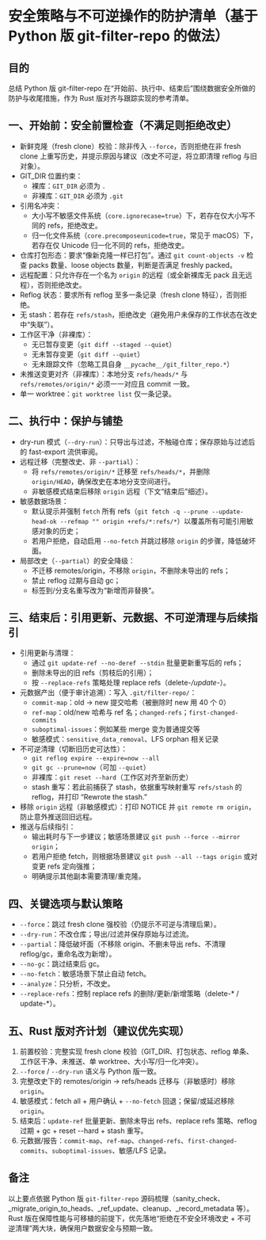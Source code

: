 安全策略与不可逆操作的防护清单（基于 Python 版 git-filter-repo 的做法）
===========================================================

目的
----
总结 Python 版 git-filter-repo 在“开始前、执行中、结束后”围绕数据安全所做的防护与收尾措施，作为 Rust 版对齐与跟踪实现的参考清单。

一、开始前：安全前置检查（不满足则拒绝改史）
-------------------------------------------
- 新鲜克隆（fresh clone）校验：除非传入 `--force`，否则拒绝在非 fresh clone 上重写历史，并提示原因与建议（改史不可逆，将立即清理 reflog 与旧对象）。
- GIT_DIR 位置约束：
  - 裸库：`GIT_DIR` 必须为 `.`
  - 非裸库：`GIT_DIR` 必须为 `.git`
- 引用名冲突：
  - 大小写不敏感文件系统（`core.ignorecase=true`）下，若存在仅大小写不同的 refs，拒绝改史。
  - 归一化文件系统（`core.precomposeunicode=true`，常见于 macOS）下，若存在仅 Unicode 归一化不同的 refs，拒绝改史。
- 仓库打包形态：要求“像新克隆一样已打包”。通过 `git count-objects -v` 检查 packs 数量、loose objects 数量，判断是否满足 freshly packed。
- 远程配置：只允许存在一个名为 `origin` 的远程（或全新裸库无 pack 且无远程），否则拒绝改史。
- Reflog 状态：要求所有 reflog 至多一条记录（fresh clone 特征），否则拒绝。
- 无 stash：若存在 `refs/stash`，拒绝改史（避免用户未保存的工作状态在改史中“失联”）。
- 工作区干净（非裸库）：
  - 无已暂存变更（`git diff --staged --quiet`）
  - 无未暂存变更（`git diff --quiet`）
  - 无未跟踪文件（忽略工具自身 `__pycache__/git_filter_repo.*`）
- 未推送变更对齐（非裸库）：本地分支 `refs/heads/*` 与 `refs/remotes/origin/*` 必须一一对应且 commit 一致。
- 单一 worktree：`git worktree list` 仅一条记录。

二、执行中：保护与铺垫
-----------------------
- dry-run 模式（`--dry-run`）：只导出与过滤，不触碰仓库；保存原始与过滤后的 fast-export 流供审阅。
- 远程迁移（完整改史、非 `--partial`）：
  - 将 `refs/remotes/origin/*` 迁移至 `refs/heads/*`，并删除 `origin/HEAD`，确保改史在本地分支空间进行。
  - 非敏感模式结束后移除 `origin` 远程（下文“结束后”细述）。
- 敏感数据场景：
  - 默认提示并强制 `fetch` 所有 refs（`git fetch -q --prune --update-head-ok --refmap "" origin +refs/*:refs/*`）以覆盖所有可能引用敏感对象的历史；
  - 若用户拒绝，自动启用 `--no-fetch` 并跳过移除 `origin` 的步骤，降低破坏面。
- 局部改史（`--partial`）的安全降级：
  - 不迁移 remotes/origin，不移除 `origin`，不删除未导出的 refs；
  - 禁止 reflog 过期与自动 gc；
  - 标签到/分支名重写改为“新增而非替换”。

三、结束后：引用更新、元数据、不可逆清理与后续指引
----------------------------------------------
- 引用更新与清理：
  - 通过 `git update-ref --no-deref --stdin` 批量更新重写后的 refs；
  - 删除未导出的旧 refs（剪枝后的引用）；
  - 按 `--replace-refs` 策略处理 replace refs（delete-*/update-*）。
- 元数据产出（便于审计追溯）：写入 `.git/filter-repo/`：
  - `commit-map`：old → new 提交哈希（被删除时 new 用 40 个 0）
  - `ref-map`：old/new 哈希与 ref 名；`changed-refs`；`first-changed-commits`
  - `suboptimal-issues`：例如某些 merge 变为普通提交等
  - 敏感模式：`sensitive_data_removal`、LFS orphan 相关记录
- 不可逆清理（切断旧历史可达性）：
  - `git reflog expire --expire=now --all`
  - `git gc --prune=now`（可加 `--quiet`）
  - 非裸库：`git reset --hard`（工作区对齐至新历史）
  - stash 重写：若此前捕获了 stash，依据重写映射重写 `refs/stash` 的 reflog，并打印 “Rewrote the stash.”
- 移除 `origin` 远程（非敏感模式）：打印 NOTICE 并 `git remote rm origin`，防止意外推送回旧远程。
- 推送与后续指引：
  - 输出耗时与下一步建议；敏感场景建议 `git push --force --mirror origin`；
  - 若用户拒绝 fetch，则根据场景建议 `git push --all --tags origin` 或对变更 refs 定向强推；
  - 明确提示其他副本需要清理/重克隆。

四、关键选项与默认策略
------------------------
- `--force`：跳过 fresh clone 强校验（仍提示不可逆与清理后果）。
- `--dry-run`：不改仓库；导出/过滤并保存原始与过滤流。
- `--partial`：降低破坏面（不移除 origin、不删未导出 refs、不清理 reflog/gc，重命名改为新增）。
- `--no-gc`：跳过结束后 gc。
- `--no-fetch`：敏感场景下禁止自动 fetch。
- `--analyze`：只分析，不改史。
- `--replace-refs`：控制 replace refs 的删除/更新/新增策略（delete-* / update-*）。

五、Rust 版对齐计划（建议优先实现）
---------------------------------
1) 前置校验：完整实现 fresh clone 校验（GIT_DIR、打包状态、reflog 单条、工作区干净、未推送、单 worktree、大小写/归一化冲突）。
2) `--force` / `--dry-run` 语义与 Python 版一致。
3) 完整改史下的 remotes/origin → refs/heads 迁移与（非敏感时）移除 `origin`。
4) 敏感模式：fetch all + 用户确认 + `--no-fetch` 回退；保留/或延迟移除 `origin`。
5) 结束后：`update-ref` 批量更新、删除未导出 refs、replace refs 策略、reflog 过期 + gc + reset --hard + stash 重写。
6) 元数据/报告：`commit-map`、`ref-map`、`changed-refs`、`first-changed-commits`、`suboptimal-issues`、敏感/LFS 记录。

备注
----
以上要点依据 Python 版 `git-filter-repo` 源码梳理（sanity_check、_migrate_origin_to_heads、_ref_update、cleanup、_record_metadata 等）。Rust 版在保障性能与可移植的前提下，优先落地“拒绝在不安全环境改史 + 不可逆清理”两大块，确保用户数据安全与预期一致。

